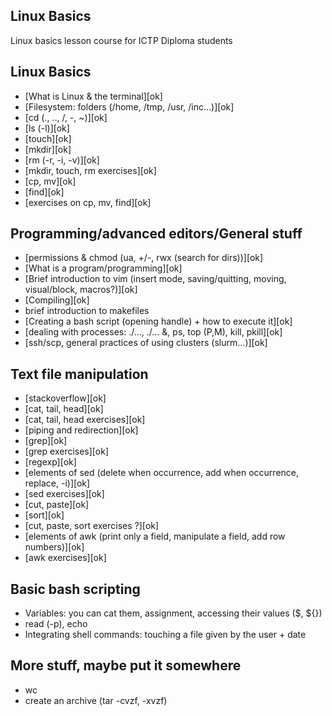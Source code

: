 Linux Basics
------------

Linux basics lesson course for ICTP Diploma students

## Linux Basics
* [What is Linux & the terminal][ok]
* [Filesystem: folders (/home, /tmp, /usr, /inc...)][ok]
* [cd (., .., /, -, ~)][ok]
* [ls (-l)][ok]
* [touch][ok]
* [mkdir][ok]
* [rm (-r, -i, -v)][ok]
* [mkdir, touch, rm exercises][ok]
* [cp, mv][ok]
* [find][ok]
* [exercises on cp, mv, find][ok]

## Programming/advanced editors/General stuff
* [permissions & chmod (ua, +/-, rwx (search for dirs))][ok]
* [What is a program/programming][ok]
* [Brief introduction to vim (insert mode, saving/quitting, moving, visual/block, macros?)][ok]
* [Compiling][ok]
* brief introduction to makefiles
* [Creating a bash script (opening handle) + how to execute it][ok]
* [dealing with processes: ./..., ./... &, ps, top (P,M), kill, pkill][ok]
* [ssh/scp, general practices of using clusters (slurm...)][ok]

## Text file manipulation
* [stackoverflow][ok]
* [cat, tail, head][ok]
* [cat, tail, head exercises][ok]
* [piping and redirection][ok]
* [grep][ok]
* [grep exercises][ok]
* [regexp][ok]
* [elements of sed (delete when occurrence, add when occurrence, replace, -i)][ok]
* [sed exercises][ok]
* [cut, paste][ok]
* [sort][ok]
* [cut, paste, sort exercises ?][ok]
* [elements of awk (print only a field, manipulate a field, add row numbers)][ok]
* [awk exercises][ok]

## Basic bash scripting
* Variables: you can cat them, assignment, accessing their values ($, ${})
* read (-p), echo
* Integrating shell commands: touching a file given by the user + date

## More stuff, maybe put it somewhere
* wc
* create an archive (tar -cvzf, -xvzf)
